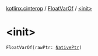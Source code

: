 [kotlinx.cinterop](../index.md) / [FloatVarOf](index.md) / [&lt;init&gt;](./-init-.md)

# &lt;init&gt;

`FloatVarOf(rawPtr: `[`NativePtr`](../-native-ptr.md)`)`
